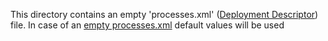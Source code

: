 This directory contains an empty 'processes.xml' ([Deployment Descriptor](https://docs.camunda.org/manual/7.6/user-guide/process-applications/the-processes-xml-deployment-descriptor/)) file.
In case of an [empty processes.xml](https://docs.camunda.org/manual/7.6/user-guide/process-applications/the-processes-xml-deployment-descriptor/#empty-processes-xml)
default values will be used
